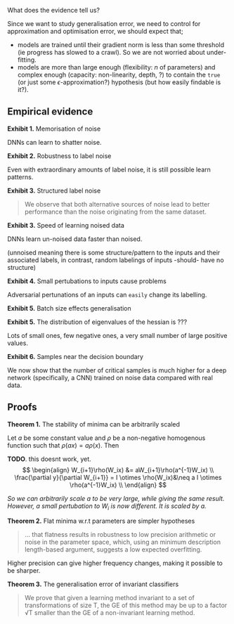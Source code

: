 What does the evidence tell us?


Since we want to study generalisation error, we need to control for approximation and optimisation error, we should expect that;

* models are trained until their gradient norm is less than some threshold (ie progress has slowed to a crawl). So we are not worried about under-fitting.
* models are more than large enough (flexibility: $n$ of parameters) and complex enough (capacity: non-linearity, depth, ?) to contain the `true` (or just some $\epsilon$-approximation?) hypothesis (but how easily findable is it?).
<!-- Capacity vs flexibility -  reminds me of a basis and coefficients. -->


## Empirical evidence

__Exhibit 1.__ Memorisation of noise

DNNs can learn to shatter noise.

__Exhibit 2.__ Robustness to label noise

Even with extraordinary amounts of label noise, it is still possible learn patterns.

__Exhibit 3.__ Structured label noise

> We observe that both alternative sources of noise lead to better performance than the noise originating from the same dataset.

__Exhibit 3.__ Speed of learning noised data

DNNs learn un-noised data faster than noised.

(unnoised meaning there is some structure/pattern to the inputs and their associated labels, in contrast, random labelings of inputs -should- have no structure)

__Exhibit 4.__ Small pertubations to inputs cause problems

Adversarial pertunations of an inputs can `easily` change its labelling.

__Exhibit 5.__ Batch size effects generalisation



<!-- Potential qualms with this evidence.
- How does training time effect this?
- What about learning rate?
- Is that just due to batch norm?
 -->


__Exhibit 5.__ The distribution of eigenvalues of the hessian is ???

Lots of small ones, few negative ones, a very small number of large positive values.

__Exhibit 6.__ Samples near the decision boundary

We now show that the number of critical samples is much higher for a deep network (specifically, a CNN) trained on noise data compared with real data.
<!-- What about other adversarial perturbations? -->

## Proofs

__Theorem 1.__ The stability of minima can be arbitrarily scaled

Let $a$ be some constant value and $\rho$ be a non-negative homogenous function such that $\rho(ax) = a\rho(x)$. Then

__TODO__. this doesnt work, yet.
$$
\begin{align}
W_{i+1}\rho(W_ix) &= aW_{i+1}\rho(a^{-1}W_ix)  \\
\frac{\partial y}{\partial W_{i+1}} = I \otimes \rho(W_ix)&\neq a I \otimes \rho(a^{-1}W_ix) \\
\end{align}
$$

_So we can arbitrarily scale a to be very large, while giving the same result. However, a small pertubation to_ $W_i$ _is now different. It is scaled by a._

<!-- But the key question is what sort of minima does SGD tend to settle on? So what if they can be arbitrarily scaled, they arent in reality. -->

<!-- But wait a minute. For everything we make more sensitive, we have to make something else less sensitive, so the distribution of sensitivity over all parameters is conserved? -->

<!-- Doesnt actually apply to NNs. bias screws up proof -->

__Theorem 2.__ Flat minima w.r.t parameters are simpler hypotheses

> ... that flatness results in robustness to low precision arithmetic or noise in the parameter space, which, using an minimum description length-based argument, suggests a low expected overfitting.

Higher precision can give higher frequency changes, making it possible to be sharper.

<!-- A lot of these conjectures state that it must be a cts flat minima. Why? Discts could also work? -->


__Theorem 3.__ The generalisation error of invariant classifiers

> We prove that given a learning method invariant to a set of transformations of size T, the GE of this method may be up to a factor √T smaller than the GE of a non-invariant learning method.
